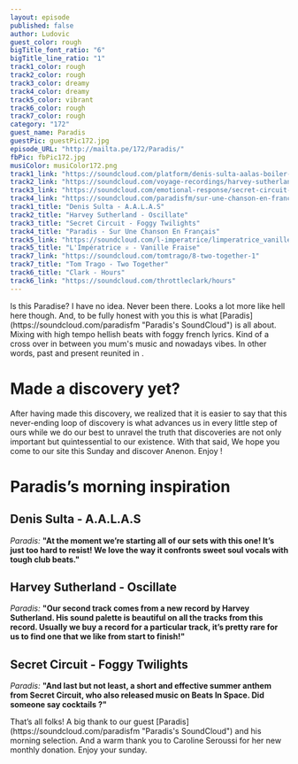 ```yaml
---
layout: episode
published: false
author: Ludovic
guest_color: rough
bigTitle_font_ratio: "6"
bigTitle_line_ratio: "1"
track1_color: rough
track2_color: rough
track3_color: dreamy
track4_color: dreamy
track5_color: vibrant
track6_color: rough
track7_color: rough
category: "172"
guest_name: Paradis
guestPic: guestPic172.jpg
episode_URL: "http://mailta.pe/172/Paradis/"
fbPic: fbPic172.jpg
musiColor: musiColor172.png
track1_link: "https://soundcloud.com/platform/denis-sulta-aalas-boiler-room-debuts"
track2_link: "https://soundcloud.com/voyage-recordings/harvey-sutherland-oscillate-vyg02?in=voyage-recordings/sets/vyg02-harvey-sutherland"
track3_link: "https://soundcloud.com/emotional-response/secret-circuit-foggy-twilights"
track4_link: "https://soundcloud.com/paradisfm/sur-une-chanson-en-francais"
track1_title: "Denis Sulta - A.A.L.A.S"
track2_title: "Harvey Sutherland - Oscillate"
track3_title: "Secret Circuit - Foggy Twilights"
track4_title: "Paradis - Sur Une Chanson En Français"
track5_link: "https://soundcloud.com/l-imperatrice/limperatrice_vanille-fraise"
track5_title: "L'Impératrice ♕ - Vanille Fraise"
track7_link: "https://soundcloud.com/tomtrago/8-two-together-1"
track7_title: "Tom Trago - Two Together"
track6_title: "Clark - Hours"
track6_link: "https://soundcloud.com/throttleclark/hours"
---
```


<p id="introduction">Is this Paradise? I have no idea. Never been there. Looks a lot more like hell here though. And, to be fully honest with you this is what [Paradis](https://soundcloud.com/paradisfm "Paradis's SoundCloud") is all about. Mixing with high tempo hellish beats with foggy french lyrics. Kind of a cross over in between you mum's music and nowadays vibes. In other words, past and present reunited in .

# Made a discovery yet?

After having made this discovery, we realized that it is easier to say that this never-ending loop of discovery is what advances us in every little step of ours while we do our best to unravel the truth that discoveries are not only important but quintessential to our existence.  With that said, We hope you come to our site this Sunday and discover Anenon. Enjoy !

# Paradis’s morning inspiration
 
## Denis Sulta - A.A.L.A.S
_Paradis:_ **"**At the moment we’re starting all of our sets with this one! It’s just too hard to resist! We love the way it confronts sweet soul vocals with tough club beats.**"**
 
## Harvey Sutherland - Oscillate
_Paradis:_ **"**Our second track comes from a new record by Harvey Sutherland. His sound palette is beautiful on all the tracks from this record. Usually we buy a record for a particular track, it’s pretty rare for us to find one that we like from start to finish!**"**
 
## Secret Circuit - Foggy Twilights
_Paradis:_ **"**And last but not least, a short and effective summer anthem from Secret Circuit, who also released music on Beats In Space. Did someone say cocktails ?**"** 
 
<p id="outroduction">
That’s all folks! A big thank to our guest [Paradis](https://soundcloud.com/paradisfm "Paradis's SoundCloud") and his morning selection. And a warm thank you to Caroline Seroussi for her new monthly donation.
Enjoy your sunday.
</p>